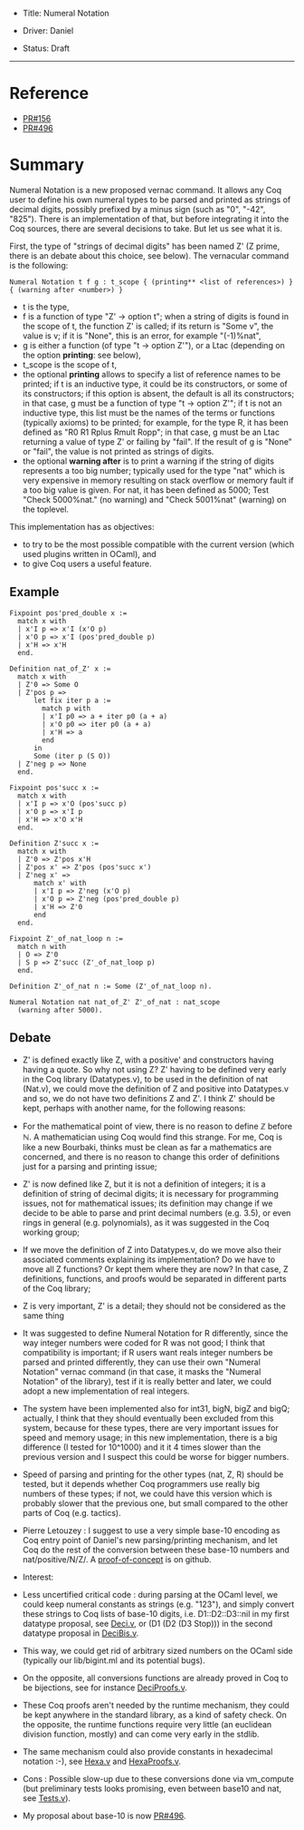 - Title: Numeral Notation

- Driver: Daniel

- Status: Draft

-----

# Reference

  - [PR#156](https://github.com/coq/coq/pull/156)
  - [PR#496](https://github.com/coq/coq/pull/496)

# Summary

Numeral Notation is a new proposed vernac command. It allows any Coq user to define his own numeral types to be parsed and printed as strings of decimal digits, possibly prefixed by a minus sign (such as "0", "-42", "825"). There is an implementation of that, but before integrating it into the Coq sources, there are several decisions to take. But let us see what it is.

First, the type of "strings of decimal digits" has been named Z' (Z prime, there is an debate about this choice, see below). The vernacular command is the following:

```
Numeral Notation t f g : t_scope { (printing** <list of references>) } { (warning after <number>) }
```

* t is the type,
* f is a function of type "Z' -> option t"; when a string of digits is found in the scope of t, the function Z' is called; if its return is "Some v", the value is v; if it is "None", this is an error, for example "(-1)%nat",
* g is either a function (of type "t -> option Z'"), or a Ltac (depending on the option **printing**: see below),
* t_scope is the scope of t,
* the optional **printing** allows to specify a list of reference names to be printed; if t is an inductive type, it could be its constructors, or some of its constructors; if this option is absent, the default is all its constructors; in that case, g must be a function of type "t -> option Z'"; if t is not an inductive type, this list must be the names of the terms or functions (typically axioms) to be printed; for example, for the type R, it has been defined as "R0 R1 Rplus Rmult Ropp"; in that case, g must be an Ltac returning a value of type Z' or failing by "fail". If the result of g is "None" or "fail", the value is not printed as strings of digits.
* the optional **warning after** is to print a warning if the string of digits represents a too big number; typically used for the type "nat" which is very expensive in memory resulting on stack overflow or memory fault if a too big value is given. For nat, it has been defined as 5000; Test "Check 5000%nat." (no warning) and "Check 5001%nat" (warning) on the toplevel.

This implementation has as objectives:

 * to try to be the most possible compatible with the current version (which used plugins written in OCaml), and
 * to give Coq users a useful feature.

## Example

```
Fixpoint pos'pred_double x :=
  match x with
  | x'I p => x'I (x'O p)
  | x'O p => x'I (pos'pred_double p)
  | x'H => x'H
  end.

Definition nat_of_Z' x :=
  match x with
  | Z'0 => Some O
  | Z'pos p =>
      let fix iter p a :=
        match p with
        | x'I p0 => a + iter p0 (a + a)
        | x'O p0 => iter p0 (a + a)
        | x'H => a
        end
      in
      Some (iter p (S O))
  | Z'neg p => None
  end.

Fixpoint pos'succ x := 
  match x with
  | x'I p => x'O (pos'succ p)
  | x'O p => x'I p
  | x'H => x'O x'H
  end.

Definition Z'succ x := 
  match x with
  | Z'0 => Z'pos x'H
  | Z'pos x' => Z'pos (pos'succ x')
  | Z'neg x' =>
      match x' with
      | x'I p => Z'neg (x'O p)
      | x'O p => Z'neg (pos'pred_double p)
      | x'H => Z'0
      end
  end.

Fixpoint Z'_of_nat_loop n :=
  match n with
  | O => Z'0
  | S p => Z'succ (Z'_of_nat_loop p)
  end.

Definition Z'_of_nat n := Some (Z'_of_nat_loop n).

Numeral Notation nat nat_of_Z' Z'_of_nat : nat_scope
  (warning after 5000).
```

## Debate
 * Z' is defined exactly like Z, with a positive' and constructors having having a quote. So why not using Z? Z' having to be defined very early in the Coq library (Datatypes.v), to be used in the definition of nat (Nat.v), we could move the definition of Z and positive into Datatypes.v and so, we do not have two definitions Z and Z'. I think Z' should be kept, perhaps with another name, for the following reasons:
  * For the mathematical point of view, there is no reason to define ℤ before ℕ. A mathematician using Coq would find this strange. For me, Coq is like a new Bourbaki, thinks must be clean as far a mathematics are concerned, and there is no reason to change this order of definitions just for a parsing and printing issue;

  * Z' is now defined like Z, but it is not a definition of integers; it is a definition of string of decimal digits; it is necessary for programming issues, not for mathematical issues; its definition may change if we decide to be able to parse and print decimal numbers (e.g. 3.5), or even rings in general (e.g. polynomials), as it was suggested in the Coq working group;

  * If we move the definition of Z into Datatypes.v, do we move also their associated comments explaining its implementation? Do we have to move all Z functions? Or kept them where they are now? In that case, Z definitions, functions, and proofs would be separated in different parts of the Coq library;

  * Z is very important, Z' is a detail; they should not be considered as the same thing

 * It was suggested to define Numeral Notation for R differently, since the way integer numbers were coded for R was not good; I think that compatibility is important; if R users want reals integer numbers be parsed and printed differently, they can use their own "Numeral Notation" vernac command (in that case, it masks the "Numeral Notation" of the library), test if it is really better and later, we could adopt a new implementation of real integers.

 * The system have been implemented also for int31, bigN, bigZ and bigQ; actually, I think that they should eventually been excluded from this system, because for these types, there are very important issues for speed and memory usage; in this new implementation, there is a big difference (I tested for 10^1000) and it it 4 times slower than the previous version and I suspect this could be worse for bigger numbers.

 * Speed of parsing and printing for the other types (nat, Z, R) should be tested, but it depends whether Coq programmers use really big numbers of these types; if not, we could have this version which is probably slower that the previous one, but small compared to the other parts of Coq (e.g. tactics).

 * Pierre Letouzey : I suggest to use a very simple base-10 encoding as Coq entry point of Daniel's new parsing/printing mechanism, and let Coq do the rest of the conversion between these base-10 numbers and nat/positive/N/Z/. A [proof-of-concept](https://github.com/letouzey/baseconv) is on github.

  * Interest:

   * Less uncertified critical code : during parsing at the OCaml level, we could keep numeral constants as strings (e.g. "123"), and simply convert these strings to Coq lists of base-10 digits, i.e. D1::D2::D3::nil in my first datatype proposal, see [Deci.v](https://github.com/letouzey/baseconv/blob/master/Deci.v), or (D1 (D2 (D3 Stop))) in the second datatype proposal in [DeciBis.v](https://github.com/letouzey/baseconv/blob/master/DeciBis.v).

   * This way, we could get rid of arbitrary sized numbers on the OCaml side (typically our lib/bigint.ml and its potential bugs).

   * On the opposite, all conversions functions are already proved in Coq to be bijections, see for instance [DeciProofs.v](https://github.com/letouzey/baseconv/blob/master/DeciProofs.v).

   * These Coq proofs aren't needed by the runtime mechanism, they could be kept anywhere in the standard library, as a kind of safety check. On the opposite, the runtime functions require very little (an euclidean division function, mostly) and can come very early in the stdlib.

   * The same mechanism could also provide constants in hexadecimal notation :-), see [Hexa.v](https://github.com/letouzey/baseconv/blob/master/Hexa.v) and [HexaProofs.v](https://github.com/letouzey/baseconv/blob/master/HexaProofs.v).

  * Cons : Possible slow-up due to these conversions done via vm_compute (but preliminary tests looks promising, even between base10 and nat, see [Tests.v](https://github.com/letouzey/baseconv/blob/master/Tests.v)).

  * My proposal about base-10 is now [PR#496](https://github.com/coq/coq/pull/496).
